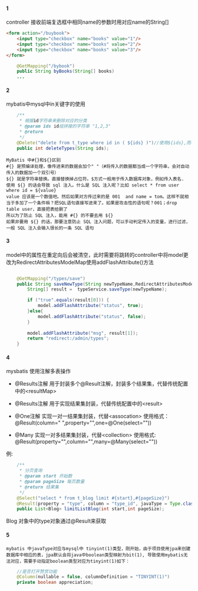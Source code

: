 #### 1
controller 接收前端复选框中相同name的参数时用对应name的String[]
```html
<form action="/buybook">
    <input type="checkbox" name="books" value="1"/>
    <input type="checkbox" name="books" value="2"/>
    <input type="checkbox" name="books" value="3"/>
</form>
```
```java
    @GetMapping("/bybook")
    public String byBooks(String[] books)
    ...
```
#### 2
mybatis中mysql中in关键字的使用

```java
    /**
     * 根据id字符串来删除对应的分类
     * @param ids id组拼接的字符串 "1,2,3"
     * @return
     */
    @Delete("delete from t_type where id in ( ${ids} )")//使用${ids},而不使用#{ids}
    public int deleteTypes(String ids);
```

```
MyBatis 中#{}和${}区别
#{} 是预编译处理，像传进来的数据会加个" "（#将传入的数据都当成一个字符串，会对自动传入的数据加一个双引号）
${} 就是字符串替换。直接替换掉占位符。$方式一般用于传入数据库对象，例如传入表名.
使用 ${} 的话会导致 sql 注入。什么是 SQL 注入呢？比如 select * from user where id = ${value}
value 应该是一个数值吧。然后如果对方传过来的是 001  and name = tom。这样不就相当于多加了一个条件嘛？把SQL语句直接写进来了。如果是攻击性的语句呢？001；drop table user，直接把表给删了
所以为了防止 SQL 注入，能用 #{} 的不要去用 ${}
如果非要用 ${} 的话，那要注意防止 SQL 注入问题，可以手动判定传入的变量，进行过滤，一般 SQL 注入会输入很长的一条 SQL 语句
```

#### 3
model中的属性在重定向后会被清空，此时需要将跳转的controller中将model更改为RedirectAttributesModelMap使用addFlashAttribute()方法
```java

    @GetMapping("/types/save")
    public String saveNewType(String newTypeName,RedirectAttributesModelMap model){
        String[] result =  typeService.saveType(newTypeName);

        if ("true".equals(result[0])) {
            model.addFlashAttribute("status", true);
        }else{
            model.addFlashAttribute("status", false);
        }
        
        model.addFlashAttribute("msg", result[1]);
        return "redirect:/admin/types";
    }
```

#### 4
mysbatis 使用注解多表操作

* @Results注解
    用于封装多个@Result注解，封装多个结果集，代替传统配置中的\<resultMap> 
* @Results注解
    用于实现结果集封装，代替传统配置中的\<result>
* @One注解
    实现一对一结果集封装，代替\<assocation>
    使用格式：@Result(column=" ",property="",one=@One(select=""))
 
* @Many
    实现一对多结果集封装，代替\<collection>
    使用格式: @Result(property="",column="",many=@Many(select=""))

例:
```java
    /**
     * 分页查询
     * @param start 开始数
     * @param pageSize 每页数量
     * @return 结果集
     */
    @Select("select * from t_blog limit #{start},#{pageSize}")
    @Result(property = "type", column = "type_id", javaType = Type.class, one = @One(select = "com.applecat.blog.dao.TypeDao.findById"))
    public List<Blog> limitListBlog(int start,int pageSize);
```
Blog 对象中的type对象通过@Result来获取

#### 5
    mybatis 中javaType对应与mysql中 tinyint(1)类型，刚开始，由于项目使用jpa来创建数据库中相应的表，jpa默认会将java中boolean类型映射为bit(1), 导致使用mybatis无法对应，需要手动指定boolean类型对应为tinyint(1)如下：
```java
    //是否打开赞赏功能
    @Column(nullable = false, columnDefinition = "TINYINT(1)")
    private boolean appreciation;
```